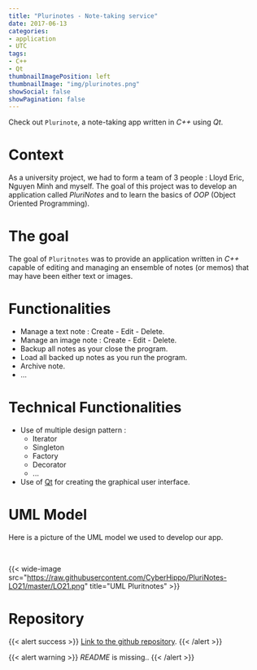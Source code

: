 ```yaml
---
title: "Plurinotes - Note-taking service"
date: 2017-06-13
categories:
- application
- UTC
tags:
- C++
- Qt
thumbnailImagePosition: left
thumbnailImage: "img/plurinotes.png"
showSocial: false
showPagination: false
---
```


Check out `Plurinote`, a note-taking app written in *C++* using *Qt*.

<!--more-->

# Context

As a university project, we had to form a team of 3 people : Lloyd Eric, Nguyen Minh and myself. The goal of this project was to develop an application called *PluriNotes* and to learn the basics of *OOP* (Object Oriented Programming).

# The goal

The goal of `Pluritnotes` was to provide an application written in *C++* capable of editing and managing an ensemble of notes (or memos) that may have been either text or images.


# Functionalities

* Manage a text note : Create - Edit - Delete.
* Manage an image note : Create - Edit - Delete.
* Backup all notes as your close the program.
* Load all backed up notes as you run the program.
* Archive note.
* ...

# Technical Functionalities

* Use of multiple design pattern :
  * Iterator
  * Singleton
  * Factory
  * Decorator
  * ...
* Use of [Qt](https://www.qt.io/) for creating the graphical user interface.

# UML Model

Here is a picture of the UML model we used to develop our app.

<br>

{{< wide-image src="https://raw.githubusercontent.com/CyberHippo/PluriNotes-LO21/master/LO21.png" title="UML Pluritnotes" >}}


# Repository

{{< alert success >}}
[Link to the github repository](https://github.com/CyberHippo/PluriNotes-LO21).
{{< /alert >}}


{{< alert warning >}}
*README* is missing..
{{< /alert >}}
